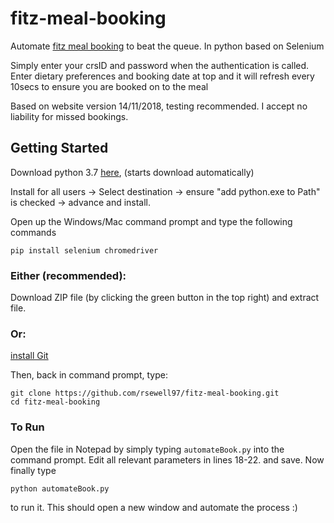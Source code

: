# fitz-meal-booking
Automate [fitz meal booking](https://collegebills.fitz.cam.ac.uk/collegebill/Main.aspx) to beat the queue. In python based on Selenium

Simply enter your crsID and password when the authentication is called. Enter dietary preferences and booking date at top and it will refresh every 10secs to ensure you are booked on to the meal

Based on website version 14/11/2018, testing recommended. I accept no liability for missed bookings.

## Getting Started

Download python 3.7 [here](https://www.python.org/ftp/python/3.7.1/python-3.7.1-amd64.exe), (starts download automatically)

Install for all users -> Select destination -> ensure "add python.exe to Path" is checked -> advance and install.

Open up the Windows/Mac command prompt and type the following commands
```
pip install selenium chromedriver
```
### Either (recommended):
Download ZIP file (by clicking the green button in the top right) and extract file.

### Or:
[install Git](https://git-scm.com/downloads)

Then, back in command prompt, type:
```
git clone https://github.com/rsewell97/fitz-meal-booking.git
cd fitz-meal-booking 
```

### To Run
Open the file in Notepad by simply typing `automateBook.py` into the command prompt. Edit all relevant parameters in lines 18-22. and save. Now finally type 
```
python automateBook.py
```
to run it.
This should open a new window and automate the process :) 
